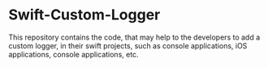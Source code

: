 # Swift-Custom-Logger
This repository contains the code, that may help to the developers to add a custom logger, in their swift projects, such as console applications, iOS applications, console applications, etc.
